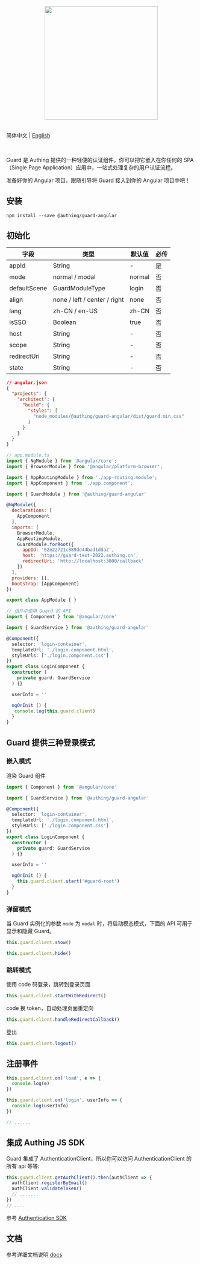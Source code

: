 <div align=center>
  <img width="300" src="https://files.authing.co/authing-console/authing-logo-new-20210924.svg" />
</div>

<br />

简体中文 | [English](./README.md)

<br />

Guard 是 Authing 提供的一种轻便的认证组件，你可以把它嵌入在你任何的 SPA（Single Page Application）应用中，一站式处理复杂的用户认证流程。

准备好你的 Angular 项目，跟随引导将 Guard 接入到你的 Angular 项目中吧！

## 安装
``` shell
npm install --save @authing/guard-angular
```

## 初始化

|字段|类型|默认值|必传
|-----|----|----|----|
|appId|String| - |是|
|mode|normal / modal|normal|否|
|defaultScene|GuardModuleType|login|否|
| align        |none / left / center / right | none | 否 |
|lang|zh-CN / en-US|zh-CN|否|
|isSSO|Boolean|true|否|
|host|String| - |否|
|scope|String| - |否|
|redirectUri|String| - |否|
|state|String| - |否|

``` json
// angular.json
{
  "projects": {
    "architect": {
      "build": {
        "styles": [
          "node_modules/@authing/guard-angular/dist/guard.min.css"
        ]
      }
    }
  }
}
```

``` javascript
// app.module.ts
import { NgModule } from '@angular/core';
import { BrowserModule } from '@angular/platform-browser';

import { AppRoutingModule } from './app-routing.module';
import { AppComponent } from './app.component';

import { GuardModule } from '@authing/guard-angular'

@NgModule({
  declarations: [
    AppComponent
  ],
  imports: [
    BrowserModule,
    AppRoutingModule,
    GuardModule.forRoot({
      appId: '62e22721c889dd44bad1dda2',
      host: 'https://guard-test-2022.authing.cn',
      redirectUri: 'http://localhost:3000/callback'
    })
  ],
  providers: [],
  bootstrap: [AppComponent]
})

export class AppModule { }
```

``` typescript
// 组件中使用 Guard 的 API
import { Component } from '@angular/core'

import { GuardService } from '@authing/guard-angular'

@Component({
  selector: 'login-container',
  templateUrl: './login.component.html',
  styleUrls: ['./login.component.css']
})
export class LoginComponent {
  constructor (
    private guard: GuardService
  ) {}

  userInfo = ''

  ngOnInit () {
   console.log(this.guard.client)
  }
}
```

## Guard 提供三种登录模式

### 嵌入模式

渲染 Guard 组件

``` typescript
import { Component } from '@angular/core'

import { GuardService } from '@authing/guard-angular'

@Component({
  selector: 'login-container',
  templateUrl: './login.component.html',
  styleUrls: ['./login.component.css']
})
export class LoginComponent {
  constructor (
    private guard: GuardService
  ) {}

  userInfo = ''

  ngOnInit () {
    this.guard.client.start('#guard-root')
  }
}
```

### 弹窗模式

当 Guard 实例化的参数 `mode` 为 `modal` 时，将启动模态模式，下面的 API 可用于显示和隐藏 Guard。

``` javascript
this.guard.client.show()
```

``` javascript
this.guard.client.hide()
```

### 跳转模式

使用 code 码登录，跳转到登录页面

``` javascript
this.guard.client.startWithRedirect()
```

code 换 token，自动处理页面重定向

``` javascript
this.guard.client.handleRedirectCallback()
```

登出

``` javascript
this.guard.client.logout()
```

## 注册事件

``` javascript
this.guard.client.on('load', e => {
  console.log(e)
})

this.guard.client.on('login', userInfo => {
  console.log(userInfo)
})

// ......
```

## 集成 Authing JS SDK

Guard 集成了 AuthenticationClient，所以你可以访问 AuthenticationClient 的所有 api 等等:

``` javascript
this.guard.client.getAuthClient().then(authClient => {
  authClient.registerByEmail()
  authClient.validateToken()
  // .......
})
// ....
```

参考 [Authentication SDK](https://docs.authing.cn/v2/reference/sdk-for-node/authentication/) 

## 文档

参考详细文档说明 [docs](https://docs.authing.cn/v2/reference/guard/v3/spa.html)
